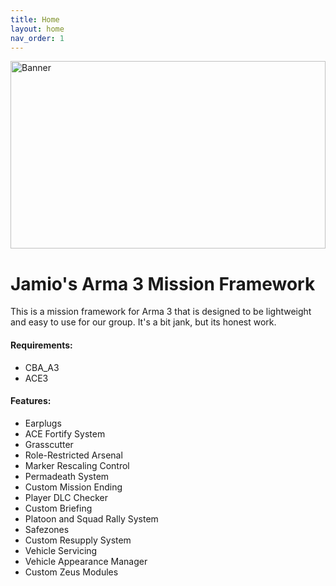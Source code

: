 ```yaml
---
title: Home
layout: home
nav_order: 1
---
```


<img src="https://jamio.github.io/JM_MissionFrameworkDocs/docs/assets/JamioFramework_MF.png" alt="Banner" style="width: 100%; max-height: 300px; object-fit: cover;" />



# Jamio's Arma 3 Mission Framework

This is a mission framework for Arma 3 that is designed to be lightweight and easy to use for our group. It's a bit jank, but its honest work.


#### Requirements:

*   CBA_A3
*   ACE3

#### Features:

*  Earplugs
*  ACE Fortify System
*  Grasscutter
*  Role-Restricted Arsenal
*  Marker Rescaling Control
*  Permadeath System
*  Custom Mission Ending
*  Player DLC Checker
*  Custom Briefing
*  Platoon and Squad Rally System
*  Safezones
*  Custom Resupply System
*  Vehicle Servicing
*  Vehicle Appearance Manager
*  Custom Zeus Modules


